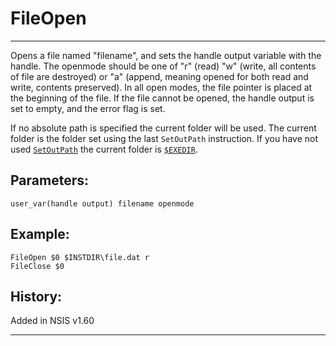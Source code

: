 # FileOpen

---

Opens a file named "filename", and sets the handle output variable with the handle. The openmode should be one of "r" (read) "w" (write, all contents of file are destroyed) or "a" (append, meaning opened for both read and write, contents preserved). In all open modes, the file pointer is placed at the beginning of the file. If the file cannot be opened, the handle output is set to empty, and the error flag is set.

If no absolute path is specified the current folder will be used. The current folder is the folder set using the last `SetOutPath` instruction. If you have not used [`SetOutPath`][1] the current folder is [`$EXEDIR`][1].

## Parameters:

    user_var(handle output) filename openmode

## Example:

	FileOpen $0 $INSTDIR\file.dat r
	FileClose $0

## History:

Added in NSIS v1.60

---

[1]: SetOutPath.md
[2]: ../Variables/$EXEDIR.md